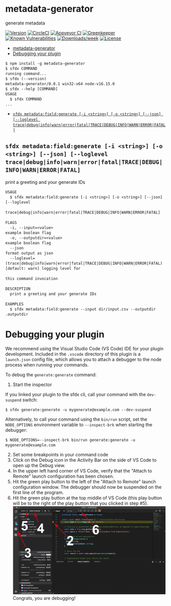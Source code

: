 # metadata-generator

generate metadata

[![Version](https://img.shields.io/npm/v/metadata-generator.svg)](https://npmjs.generate/package/metadata-generator)
[![CircleCI](https://circleci.com/gh/C:/metadata-generator/tree/master.svg?style=shield)](https://circleci.com/gh/C:/metadata-generator/tree/master)
[![Appveyor CI](https://ci.appveyor.com/api/projects/status/github/C:/metadata-generator?branch=master&svg=true)](https://ci.appveyor.com/project/heroku/metadata-generator/branch/master)
[![Greenkeeper](https://badges.greenkeeper.io/C:/metadata-generator.svg)](https://greenkeeper.io/)
[![Known Vulnerabilities](https://snyk.io/test/github/C:/metadata-generator/badge.svg)](https://snyk.io/test/github/C:/metadata-generator)
[![Downloads/week](https://img.shields.io/npm/dw/metadata-generator.svg)](https://npmjs.generate/package/metadata-generator)
[![License](https://img.shields.io/npm/l/metadata-generator.svg)](https://github.com/C:/metadata-generator/blob/master/package.json)

<!-- toc -->
* [metadata-generator](#metadata-generator)
* [Debugging your plugin](#debugging-your-plugin)
<!-- tocstop -->
  <!-- install -->
  <!-- usage -->
```sh-session
$ npm install -g metadata-generator
$ sfdx COMMAND
running command...
$ sfdx (--version)
metadata-generator/0.0.1 win32-x64 node-v16.15.0
$ sfdx --help [COMMAND]
USAGE
  $ sfdx COMMAND
...
```
<!-- usagestop -->
<!-- commands -->
* [`sfdx metadata:field:generate [-i <string>] [-o <string>] [--json] [--loglevel trace|debug|info|warn|error|fatal|TRACE|DEBUG|INFO|WARN|ERROR|FATAL]`](#sfdx-metadatafieldgenerate--i-string--o-string---json---loglevel-tracedebuginfowarnerrorfataltracedebuginfowarnerrorfatal)

## `sfdx metadata:field:generate [-i <string>] [-o <string>] [--json] [--loglevel trace|debug|info|warn|error|fatal|TRACE|DEBUG|INFO|WARN|ERROR|FATAL]`

print a greeting and your generate IDs

```
USAGE
  $ sfdx metadata:field:generate [-i <string>] [-o <string>] [--json] [--loglevel
    trace|debug|info|warn|error|fatal|TRACE|DEBUG|INFO|WARN|ERROR|FATAL]

FLAGS
  -i, --input=<value>                                                               example boolean flag
  -o, --outputdir=<value>                                                           example boolean flag
  --json                                                                            format output as json
  --loglevel=(trace|debug|info|warn|error|fatal|TRACE|DEBUG|INFO|WARN|ERROR|FATAL)  [default: warn] logging level for
                                                                                    this command invocation

DESCRIPTION
  print a greeting and your generate IDs

EXAMPLES
  $ sfdx metadata:field:generate --input dir/input.csv --outputdir .outputdir
```
<!-- commandsstop -->
<!-- debugging-your-plugin -->

# Debugging your plugin

We recommend using the Visual Studio Code (VS Code) IDE for your plugin development. Included in the `.vscode` directory of this plugin is a `launch.json` config file, which allows you to attach a debugger to the node process when running your commands.

To debug the `generate:generate` command:

1. Start the inspector

If you linked your plugin to the sfdx cli, call your command with the `dev-suspend` switch:

```sh-session
$ sfdx generate:generate -u mygenerate@example.com --dev-suspend
```

Alternatively, to call your command using the `bin/run` script, set the `NODE_OPTIONS` environment variable to `--inspect-brk` when starting the debugger:

```sh-session
$ NODE_OPTIONS=--inspect-brk bin/run generate:generate -u mygenerate@example.com
```

2. Set some breakpoints in your command code
3. Click on the Debug icon in the Activity Bar on the side of VS Code to open up the Debug view.
4. In the upper left hand corner of VS Code, verify that the "Attach to Remote" launch configuration has been chosen.
5. Hit the green play button to the left of the "Attach to Remote" launch configuration window. The debugger should now be suspended on the first line of the program.
6. Hit the green play button at the top middle of VS Code (this play button will be to the right of the play button that you clicked in step #5).
   <br><img src=".images/vscodeScreenshot.png" width="480" height="278"><br>
   Congrats, you are debugging!
